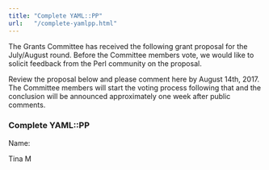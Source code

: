 ```yaml
---
title: "Complete YAML::PP"
url:   "/complete-yamlpp.html"
---
```

The Grants Committee has received the following grant
proposal for the July/August round. Before the Committee
members vote, we would like to solicit feedback from the
Perl community on the proposal.

Review the proposal
below and please comment here by August 14th, 2017. The
Committee members will start the voting process following
that and the conclusion will be announced approximately
one week after public comments.

### Complete YAML::PP

Name:

Tina M
